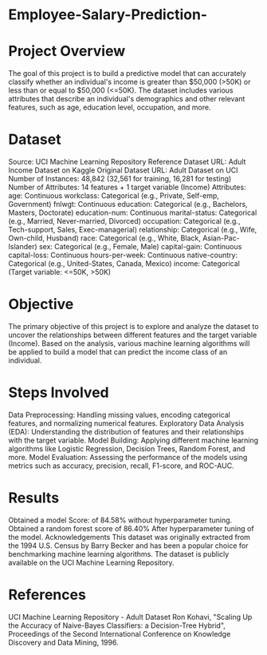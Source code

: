# Employee-Salary-Prediction-
# Project Overview
The goal of this project is to build a predictive model that can accurately classify whether an individual's income is greater than $50,000 (>50K) or less than or equal to $50,000 (<=50K). The dataset includes various attributes that describe an individual's demographics and other relevant features, such as age, education level, occupation, and more.

# Dataset
Source: UCI Machine Learning Repository
Reference Dataset URL: Adult Income Dataset on Kaggle
Original Dataset URL: Adult Dataset on UCI
Number of Instances: 48,842 (32,561 for training, 16,281 for testing)
Number of Attributes: 14 features + 1 target variable (Income)
Attributes:
age: Continuous
workclass: Categorical (e.g., Private, Self-emp, Government)
fnlwgt: Continuous
education: Categorical (e.g., Bachelors, Masters, Doctorate)
education-num: Continuous
marital-status: Categorical (e.g., Married, Never-married, Divorced)
occupation: Categorical (e.g., Tech-support, Sales, Exec-managerial)
relationship: Categorical (e.g., Wife, Own-child, Husband)
race: Categorical (e.g., White, Black, Asian-Pac-Islander)
sex: Categorical (e.g., Female, Male)
capital-gain: Continuous
capital-loss: Continuous
hours-per-week: Continuous
native-country: Categorical (e.g., United-States, Canada, Mexico)
income: Categorical (Target variable: <=50K, >50K)
# Objective
The primary objective of this project is to explore and analyze the dataset to uncover the relationships between different features and the target variable (Income). Based on the analysis, various machine learning algorithms will be applied to build a model that can predict the income class of an individual.

# Steps Involved
Data Preprocessing: Handling missing values, encoding categorical features, and normalizing numerical features.
Exploratory Data Analysis (EDA): Understanding the distribution of features and their relationships with the target variable.
Model Building: Applying different machine learning algorithms like Logistic Regression, Decision Trees, Random Forest, and more.
Model Evaluation: Assessing the performance of the models using metrics such as accuracy, precision, recall, F1-score, and ROC-AUC.
# Results
Obtained a model Score: of 84.58% without hyperparameter tuning.
Obtained a random forest score of 86.40% After hyperparameter tuning of the model.
Acknowledgements
This dataset was originally extracted from the 1994 U.S. Census by Barry Becker and has been a popular choice for benchmarking machine learning algorithms. The dataset is publicly available on the UCI Machine Learning Repository.

# References
UCI Machine Learning Repository - Adult Dataset
Ron Kohavi, "Scaling Up the Accuracy of Naive-Bayes Classifiers: a Decision-Tree Hybrid", Proceedings of the Second International Conference on Knowledge Discovery and Data Mining, 1996.
